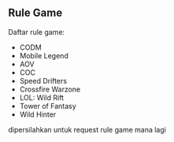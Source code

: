 ## Rule Game

Daftar rule game:

- CODM
- Mobile Legend
- AOV
- COC
- Speed Drifters
- Crossfire Warzone
- LOL: Wild Rift
- Tower of Fantasy
- Wild Hinter

dipersilahkan untuk request rule game mana lagi
